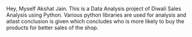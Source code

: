 Hey, Myself Akshat Jain.
This is a Data Analysis project of Diwali Sales Analysis using Python.
Various python libraries are used for analysis and atlast conclusion is given which concludes who is more likely to buy the products for better sales of the shop.
